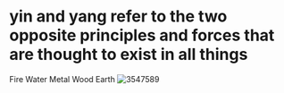 # yin and yang refer to the two opposite principles and forces that are thought to exist in all things
Fire Water Metal Wood Earth
![3547589](https://user-images.githubusercontent.com/101523940/180732542-fceee211-0f7e-4774-86bc-31a76b13177d.jpg)
